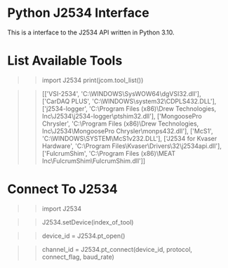 # Python J2534 Interface
This is a interface to the J2534 API written in Python 3.10.


# List Available Tools

>>import J2534
>>print(jcom.tool_list())

>>[['VSI-2534', 'C:\\WINDOWS\\SysWOW64\\dgVSI32.dll'], 
>>['CarDAQ PLUS', 'C:\\WINDOWS\\system32\\CDPLS432.DLL'], 
>>['j2534-logger', 'C:\\Program Files (x86)\\Drew Technologies, Inc\\J2534\\j2534-logger\\ptshim32.dll'], 
>>['MongoosePro Chrysler', 'C:\\Program Files (x86)\\Drew Technologies, Inc\\J2534\\MongoosePro Chrysler\\monps432.dll'], 
>>['McS1', 'C:\\WINDOWS\\SYSTEM\\McS1v232.DLL'], 
>>['J2534 for Kvaser Hardware', 'C:\\Program Files\\Kvaser\\Drivers\\32\\j2534api.dll'], 
>>['FulcrumShim', 'C:\\Program Files (x86)\\MEAT Inc\\FulcrumShim\\FulcrumShim.dll']]


# Connect To J2534

>>import J2534

>>J2534.setDevice(index_of_tool)

>>device_id = J2534.pt_open()

>>channel_id = J2534.pt_connect(device_id, protocol, connect_flag, baud_rate)

